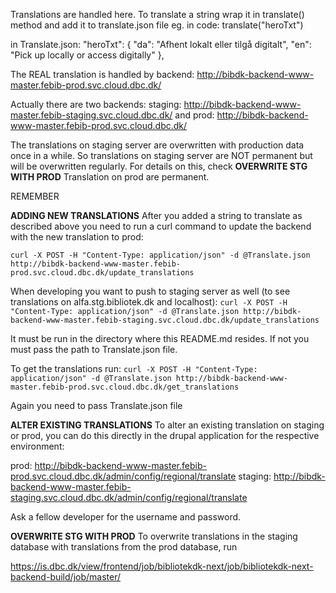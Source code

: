 Translations are handled here.
To translate a string wrap it in translate() method and add it to translate.json file
eg.
in code:
translate("heroTxt")

in Translate.json:
"heroTxt": {
"da": "Afhent lokalt eller tilgå digitalt",
"en": "Pick up locally or access digitally"
},

The REAL translation is handled by backend:
http://bibdk-backend-www-master.febib-prod.svc.cloud.dbc.dk/

Actually there are two backends:
staging:
http://bibdk-backend-www-master.febib-staging.svc.cloud.dbc.dk/
and prod:
http://bibdk-backend-www-master.febib-prod.svc.cloud.dbc.dk/

The translations on staging server are overwritten with production data once in a while. So translations on staging server are NOT permanent but will be overwritten regularly. For details on this, check **OVERWRITE STG WITH PROD**
Translation on prod are permanent.

REMEMBER

**ADDING NEW TRANSLATIONS**
After you added a string to translate as described above you need to run
a curl command to update the backend with the new translation to prod:

`curl -X POST -H "Content-Type: application/json" -d @Translate.json http://bibdk-backend-www-master.febib-prod.svc.cloud.dbc.dk/update_translations`

When developing you want to push to staging server as well (to see translations on alfa.stg.bibliotek.dk and localhost):
`curl -X POST -H "Content-Type: application/json" -d @Translate.json http://bibdk-backend-www-master.febib-staging.svc.cloud.dbc.dk/update_translations`

It must be run in the directory where this README.md resides. If not
you must pass the path to Translate.json file.

To get the translations run:
`curl -X POST -H "Content-Type: application/json" -d @Translate.json http://bibdk-backend-www-master.febib-prod.svc.cloud.dbc.dk/get_translations`

Again you need to pass Translate.json file

**ALTER EXISTING TRANSLATIONS**
To alter an existing translation on staging or prod, you can do this directly in the drupal application for the respective environment:

prod: http://bibdk-backend-www-master.febib-prod.svc.cloud.dbc.dk/admin/config/regional/translate
staging: http://bibdk-backend-www-master.febib-staging.svc.cloud.dbc.dk/admin/config/regional/translate

Ask a fellow developer for the username and password.

**OVERWRITE STG WITH PROD**
To overwrite translations in the staging database with translations from the prod database, run

https://is.dbc.dk/view/frontend/job/bibliotekdk-next/job/bibliotekdk-next-backend-build/job/master/
